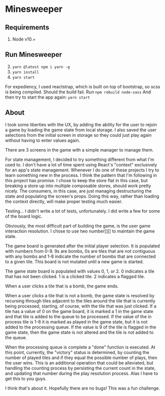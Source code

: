 # Minesweeper

## Requirements

1. Node v10.+

## Run Minesweeper
2. ```yarn @latest npm i yarn -g```
3. ```yarn install```
4. ```yarn start```

For expediency, I used reactstrap, which is built on top of bootstrap, so scss is being compiled.
Should the build fail. Run ```npm rebuild node-sass```
And then try to start the app again: ```yarn start```

## About

I took some liberties with the UX, by adding the ability for the user to rejoin a game by loading the game state from local storage.  I also saved the user selections from the initial screen in storage so they could just play again without having to enter values again.

There are 3 screens in the game with a simple manager to manage them.

For state management, I decided to try something different from what I'm used to. I don't have a lot of time spent using React's "context" exclusively for an app's  state management. Whenever I do one of these projects I try to learn something new in the process. I think the pattern that I'm following in this project has promise. I chose to keep the store flat in this case, but breaking a store up into multiple composable stores, should work pretty nicely.  The consumers, in this case, are just managing destructuring the state and populating the screen's props.  Doing this way, rather than loading the context directly, will make proper testing much easier.

Testing... I didn't write a lot of tests, unfortunately.  I did write a few for some of the board logic.

Obviously, the most difficult part of building the game, is the user game interaction resolution.  I chose to use two number[][] to maintain the game state.

The game board is generated after the initial player selection. It is populated with numbers from 0-9. 9s are bombs, 0s are tiles that are not contiguous with any bombs and 1-8 indicate the number of bombs that are connected to a given tile. This board is not mutated until a new game is started.

The game state board is populated with values 0, 1, or 2.  0 indicates a tile that has not been clicked. 1 is a clicked tile. 2 indicates a flagged tile.

When a user clicks a tile that is a bomb, the game ends.

When a user clicks a tile that is not a bomb, the game state is resolved by recursing through tiles adjacent to the tiles around the tile that is currently being processed, starting, of course, with the tile that was just clicked.  If a tile has a value of 0 on the game board, it is marked a 1 in the game state and that tile is added to the queue to be processed.  If the value of the in process tile is 1-8 it is marked as played in the game state, but it is not added to the processing queue.  If the value is 9 of the tile is flagged in the game state, then the game state is not altered and the tile is not added to the queue.

When the processing queue is complete a "done" function is executed.  At this point, currently, the "victory" status is determined, by counting the number of played tiles and if they equal the possible number of plays, then the user wins. This is an additional operation that could be alleviated, but handling the counting process by persisting the current count in the state, and updating that number during the play resolution process. Alas I have to get this to you guys.

I think that's about it. Hopefully there are no bugs!  This was a fun challenge.


